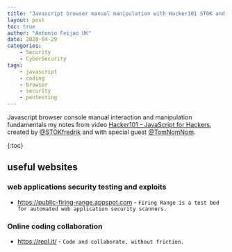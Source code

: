 ```yaml
---
title: "Javascript browser manual manipulation with Hacker101 STOK and TomNomNom"
layout: post
toc: true
author: "Antonio Feijao UK"
date: 2020-04-29
categories:
    - Security
    - CyberSecurity
tags:
    - javascript
    - coding
    - browser
    - security
    - pentesting
---
```


Javascript browser console manual interaction and manipulation fundamentals my notes from video [Hacker101 - JavaScript for Hackers](https://youtu.be/FTeE3OrTNoA), created by [@STOKfredrik](https://twitter.com/STOKfredrik) and with special guest [@TomNomNom](https://twitter.com/TomNomNom).

{:toc}

## useful websites

### web applications security testing and exploits

- <https://public-firing-range.appspot.com> - `Firing Range is a test bed for automated web application security scanners.`

### Online coding collaboration

- <https://repl.it/> - `Code and collaborate, without friction.`
